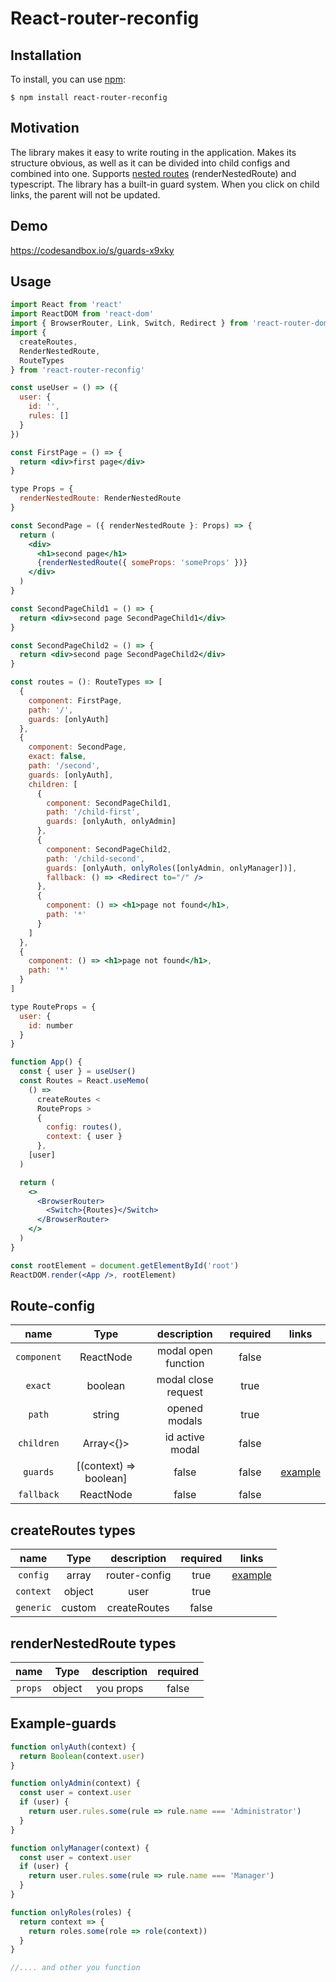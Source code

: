 # React-router-reconfig

## Installation

To install, you can use [npm](https://npmjs.org/):

    $ npm install react-router-reconfig

## Motivation

The library makes it easy to write routing in the application. Makes its structure obvious, as well as it can be divided into child configs and combined into one.
Supports [nested routes](#Usage) (renderNestedRoute) and typescript. The library has a built-in guard system.
When you click on child links, the parent will not be updated.

## Demo

https://codesandbox.io/s/guards-x9xky

## Usage

```jsx
import React from 'react'
import ReactDOM from 'react-dom'
import { BrowserRouter, Link, Switch, Redirect } from 'react-router-dom'
import {
  createRoutes,
  RenderNestedRoute,
  RouteTypes
} from 'react-router-reconfig'

const useUser = () => ({
  user: {
    id: '',
    rules: []
  }
})

const FirstPage = () => {
  return <div>first page</div>
}

type Props = {
  renderNestedRoute: RenderNestedRoute
}

const SecondPage = ({ renderNestedRoute }: Props) => {
  return (
    <div>
      <h1>second page</h1>
      {renderNestedRoute({ someProps: 'someProps' })}
    </div>
  )
}

const SecondPageChild1 = () => {
  return <div>second page SecondPageChild1</div>
}

const SecondPageChild2 = () => {
  return <div>second page SecondPageChild2</div>
}

const routes = (): RouteTypes => [
  {
    component: FirstPage,
    path: '/',
    guards: [onlyAuth]
  },
  {
    component: SecondPage,
    exact: false,
    path: '/second',
    guards: [onlyAuth],
    children: [
      {
        component: SecondPageChild1,
        path: '/child-first',
        guards: [onlyAuth, onlyAdmin]
      },
      {
        component: SecondPageChild2,
        path: '/child-second',
        guards: [onlyAuth, onlyRoles([onlyAdmin, onlyManager])],
        fallback: () => <Redirect to="/" />
      },
      {
        component: () => <h1>page not found</h1>,
        path: '*'
      }
    ]
  },
  {
    component: () => <h1>page not found</h1>,
    path: '*'
  }
]

type RouteProps = {
  user: {
    id: number
  }
}

function App() {
  const { user } = useUser()
  const Routes = React.useMemo(
    () =>
      createRoutes <
      RouteProps >
      {
        config: routes(),
        context: { user }
      },
    [user]
  )

  return (
    <>
      <BrowserRouter>
        <Switch>{Routes}</Switch>
      </BrowserRouter>
    </>
  )
}

const rootElement = document.getElementById('root')
ReactDOM.render(<App />, rootElement)
```

## Route-config

|    name     |          Type          |     description     | required |           links            |
| :---------: | :--------------------: | :-----------------: | :------: | :------------------------: |
| `component` |       ReactNode        | modal open function |  false   |
|   `exact`   |        boolean         | modal close request |   true   |
|   `path`    |         string         |    opened modals    |   true   |
| `children`  |       Array<{}>        |   id active modal   |  false   |
|  `guards`   | [(context) => boolean] |        false        |  false   | [example](#Example-guards) |
| `fallback`  |       ReactNode        |        false        |  false   |

## createRoutes types

|   name    |  Type  |        description        | required |          links           |
| :-------: | :----: | :-----------------------: | :------: | :----------------------: |
| `config`  | array  |       router-config       |   true   | [example](#Route-config) |
| `context` | object |           user            |   true   |
| `generic` | custom | createRoutes<you generic> |  false   |

## renderNestedRoute types

|  name   |  Type  | description | required |
| :-----: | :----: | :---------: | :------: |
| `props` | object |  you props  |  false   |

## Example-guards

```jsx
function onlyAuth(context) {
  return Boolean(context.user)
}

function onlyAdmin(context) {
  const user = context.user
  if (user) {
    return user.rules.some(rule => rule.name === 'Administrator')
  }
}

function onlyManager(context) {
  const user = context.user
  if (user) {
    return user.rules.some(rule => rule.name === 'Manager')
  }
}

function onlyRoles(roles) {
  return context => {
    return roles.some(role => role(context))
  }
}

//.... and other you function
```
